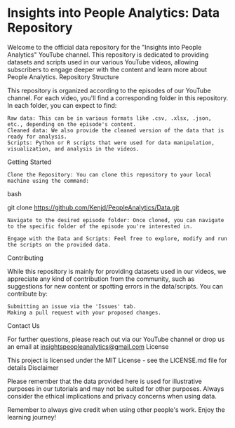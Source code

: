 # Insights into People Analytics: Data Repository

Welcome to the official data repository for the "Insights into People Analytics" YouTube channel. This repository is dedicated to providing datasets and scripts used in our various YouTube videos, allowing subscribers to engage deeper with the content and learn more about People Analytics.
Repository Structure

This repository is organized according to the episodes of our YouTube channel. For each video, you'll find a corresponding folder in this repository. In each folder, you can expect to find:

    Raw data: This can be in various formats like .csv, .xlsx, .json, etc., depending on the episode's content.
    Cleaned data: We also provide the cleaned version of the data that is ready for analysis.
    Scripts: Python or R scripts that were used for data manipulation, visualization, and analysis in the videos.

Getting Started

    Clone the Repository: You can clone this repository to your local machine using the command:

bash

git clone https://github.com/Kenjd/PeopleAnalytics/Data.git

    Navigate to the desired episode folder: Once cloned, you can navigate to the specific folder of the episode you're interested in.

    Engage with the Data and Scripts: Feel free to explore, modify and run the scripts on the provided data.

Contributing

While this repository is mainly for providing datasets used in our videos, we appreciate any kind of contribution from the community, such as suggestions for new content or spotting errors in the data/scripts. You can contribute by:

    Submitting an issue via the 'Issues' tab.
    Making a pull request with your proposed changes.

Contact Us

For further questions, please reach out via our YouTube channel or drop us an email at insightspeopleanalytics@gmail.com
License

This project is licensed under the MIT License - see the LICENSE.md file for details
Disclaimer

Please remember that the data provided here is used for illustrative purposes in our tutorials and may not be suited for other purposes. Always consider the ethical implications and privacy concerns when using data.

Remember to always give credit when using other people's work. Enjoy the learning journey!
